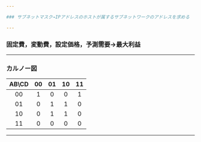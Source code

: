 ```yaml
---

### サブネットマスク→IPアドレスのホストが属するサブネットワークのアドレスを求める

---
```


### 固定費，変動費，設定価格，予測需要→最大利益

---

### カルノー図
|AB\CD|00|01|10|11|
|:--:|:--:|:--:|:--:|:--:|
|00|1|0|0|1|
|01|0|1|1|0|
|10|0|1|1|0|
|11|0|0|0|0|

---
